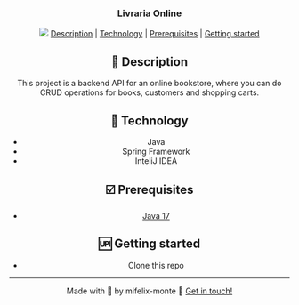 <h3 align="center">
  Livraria Online
</h3>

<div align="center">
<img src="https://media.giphy.com/media/128MHrlrHNwwU0/giphy.gif />
</div>

<p align="center">
  <a href="#book-description">Description</a> |
  <a href="#rocket-technology">Technology</a> |
  <a href="#ballot_box_with_check-prerequisites">Prerequisites</a> |
  <a href="#up-getting-started">Getting started</a>
</p>

## [](#description):book: Description
<p>
This project is a backend API for an online bookstore, where you can do CRUD operations for books, customers and shopping carts.</p>

## [](#technology):rocket: Technology
- Java
- Spring Framework
- InteliJ IDEA

## [](#prerequisites):ballot_box_with_check: Prerequisites
-   [Java 17](https://www.oracle.com/java/technologies/javase/jdk17-archive-downloads.html)

## [](#getting-started):up: Getting started

-  Clone this repo

----------

Made with 💙 by mifelix-monte  👋  [Get in touch!](https://www.linkedin.com/in/michele-monteiro-036750103/)
